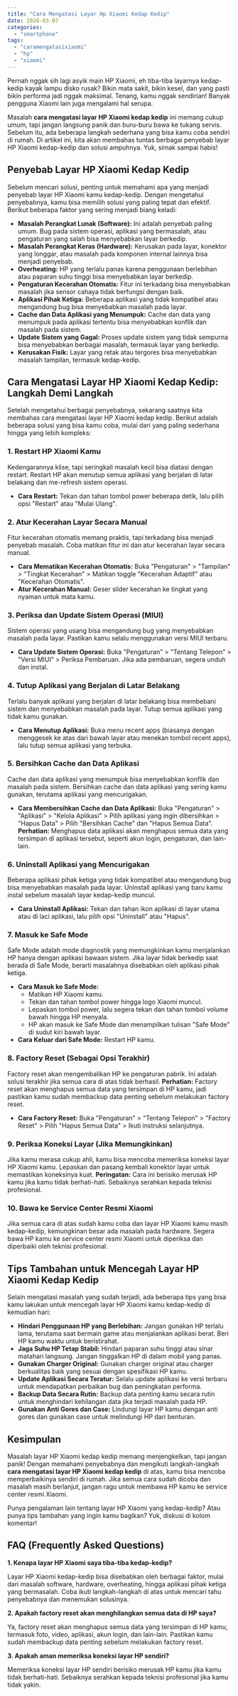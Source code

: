 ```yaml
---
title: "Cara Mengatasi Layar Hp Xiaomi Kedap Kedip"
date: 2026-03-07
categories: 
  - "smartphone"
tags: 
  - "caramengatasixiaomi"
  - "hp"
  - "xiaomi"
---
```


Pernah nggak sih lagi asyik main HP Xiaomi, eh tiba-tiba layarnya kedap-kedip kayak lampu disko rusak? Bikin mata sakit, bikin kesel, dan yang pasti bikin performa jadi nggak maksimal. Tenang, kamu nggak sendirian! Banyak pengguna Xiaomi lain juga mengalami hal serupa.

Masalah **cara mengatasi layar HP Xiaomi kedap kedip** ini memang cukup umum, tapi jangan langsung panik dan buru-buru bawa ke tukang servis. Sebelum itu, ada beberapa langkah sederhana yang bisa kamu coba sendiri di rumah. Di artikel ini, kita akan membahas tuntas berbagai penyebab layar HP Xiaomi kedap-kedip dan solusi ampuhnya. Yuk, simak sampai habis!

## Penyebab Layar HP Xiaomi Kedap Kedip

Sebelum mencari solusi, penting untuk memahami apa yang menjadi penyebab layar HP Xiaomi kamu kedap-kedip. Dengan mengetahui penyebabnya, kamu bisa memilih solusi yang paling tepat dan efektif. Berikut beberapa faktor yang sering menjadi biang keladi:

- **Masalah Perangkat Lunak (Software):** Ini adalah penyebab paling umum. Bug pada sistem operasi, aplikasi yang bermasalah, atau pengaturan yang salah bisa menyebabkan layar berkedip.
- **Masalah Perangkat Keras (Hardware):** Kerusakan pada layar, konektor yang longgar, atau masalah pada komponen internal lainnya bisa menjadi penyebab.
- **Overheating:** HP yang terlalu panas karena penggunaan berlebihan atau paparan suhu tinggi bisa menyebabkan layar berkedip.
- **Pengaturan Kecerahan Otomatis:** Fitur ini terkadang bisa menyebabkan masalah jika sensor cahaya tidak berfungsi dengan baik.
- **Aplikasi Pihak Ketiga:** Beberapa aplikasi yang tidak kompatibel atau mengandung bug bisa menyebabkan masalah pada layar.
- **Cache dan Data Aplikasi yang Menumpuk:** Cache dan data yang menumpuk pada aplikasi tertentu bisa menyebabkan konflik dan masalah pada sistem.
- **Update Sistem yang Gagal:** Proses update sistem yang tidak sempurna bisa menyebabkan berbagai masalah, termasuk layar yang berkedip.
- **Kerusakan Fisik:** Layar yang retak atau tergores bisa menyebabkan masalah tampilan, termasuk kedap-kedip.

## Cara Mengatasi Layar HP Xiaomi Kedap Kedip: Langkah Demi Langkah

Setelah mengetahui berbagai penyebabnya, sekarang saatnya kita membahas cara mengatasi layar HP Xiaomi kedap kedip. Berikut adalah beberapa solusi yang bisa kamu coba, mulai dari yang paling sederhana hingga yang lebih kompleks:

### 1\. Restart HP Xiaomi Kamu

Kedengarannya klise, tapi seringkali masalah kecil bisa diatasi dengan restart. Restart HP akan menutup semua aplikasi yang berjalan di latar belakang dan me-refresh sistem operasi.

- **Cara Restart:** Tekan dan tahan tombol power beberapa detik, lalu pilih opsi "Restart" atau "Mulai Ulang".

### 2\. Atur Kecerahan Layar Secara Manual

Fitur kecerahan otomatis memang praktis, tapi terkadang bisa menjadi penyebab masalah. Coba matikan fitur ini dan atur kecerahan layar secara manual.

- **Cara Mematikan Kecerahan Otomatis:** Buka "Pengaturan" > "Tampilan" > "Tingkat Kecerahan" > Matikan toggle "Kecerahan Adaptif" atau "Kecerahan Otomatis".
- **Atur Kecerahan Manual:** Geser slider kecerahan ke tingkat yang nyaman untuk mata kamu.

### 3\. Periksa dan Update Sistem Operasi (MIUI)

Sistem operasi yang usang bisa mengandung bug yang menyebabkan masalah pada layar. Pastikan kamu selalu menggunakan versi MIUI terbaru.

- **Cara Update Sistem Operasi:** Buka "Pengaturan" > "Tentang Telepon" > "Versi MIUI" > Periksa Pembaruan. Jika ada pembaruan, segera unduh dan instal.

### 4\. Tutup Aplikasi yang Berjalan di Latar Belakang

Terlalu banyak aplikasi yang berjalan di latar belakang bisa membebani sistem dan menyebabkan masalah pada layar. Tutup semua aplikasi yang tidak kamu gunakan.

- **Cara Menutup Aplikasi:** Buka menu recent apps (biasanya dengan menggesek ke atas dari bawah layar atau menekan tombol recent apps), lalu tutup semua aplikasi yang terbuka.

### 5\. Bersihkan Cache dan Data Aplikasi

Cache dan data aplikasi yang menumpuk bisa menyebabkan konflik dan masalah pada sistem. Bersihkan cache dan data aplikasi yang sering kamu gunakan, terutama aplikasi yang mencurigakan.

- **Cara Membersihkan Cache dan Data Aplikasi:** Buka "Pengaturan" > "Aplikasi" > "Kelola Aplikasi" > Pilih aplikasi yang ingin dibersihkan > "Hapus Data" > Pilih "Bersihkan Cache" dan "Hapus Semua Data". **Perhatian:** Menghapus data aplikasi akan menghapus semua data yang tersimpan di aplikasi tersebut, seperti akun login, pengaturan, dan lain-lain.

### 6\. Uninstall Aplikasi yang Mencurigakan

Beberapa aplikasi pihak ketiga yang tidak kompatibel atau mengandung bug bisa menyebabkan masalah pada layar. Uninstall aplikasi yang baru kamu instal sebelum masalah layar kedap-kedip muncul.

- **Cara Uninstall Aplikasi:** Tekan dan tahan ikon aplikasi di layar utama atau di laci aplikasi, lalu pilih opsi "Uninstall" atau "Hapus".

### 7\. Masuk ke Safe Mode

Safe Mode adalah mode diagnostik yang memungkinkan kamu menjalankan HP hanya dengan aplikasi bawaan sistem. Jika layar tidak berkedip saat berada di Safe Mode, berarti masalahnya disebabkan oleh aplikasi pihak ketiga.

- **Cara Masuk ke Safe Mode:**
    - Matikan HP Xiaomi kamu.
    - Tekan dan tahan tombol power hingga logo Xiaomi muncul.
    - Lepaskan tombol power, lalu segera tekan dan tahan tombol volume bawah hingga HP menyala.
    - HP akan masuk ke Safe Mode dan menampilkan tulisan "Safe Mode" di sudut kiri bawah layar.
- **Cara Keluar dari Safe Mode:** Restart HP kamu.

### 8\. Factory Reset (Sebagai Opsi Terakhir)

Factory reset akan mengembalikan HP ke pengaturan pabrik. Ini adalah solusi terakhir jika semua cara di atas tidak berhasil. **Perhatian:** Factory reset akan menghapus semua data yang tersimpan di HP kamu, jadi pastikan kamu sudah membackup data penting sebelum melakukan factory reset.

- **Cara Factory Reset:** Buka "Pengaturan" > "Tentang Telepon" > "Factory Reset" > Pilih "Hapus Semua Data" > Ikuti instruksi selanjutnya.

### 9\. Periksa Koneksi Layar (Jika Memungkinkan)

Jika kamu merasa cukup ahli, kamu bisa mencoba memeriksa koneksi layar HP Xiaomi kamu. Lepaskan dan pasang kembali konektor layar untuk memastikan koneksinya kuat. **Peringatan:** Cara ini berisiko merusak HP kamu jika kamu tidak berhati-hati. Sebaiknya serahkan kepada teknisi profesional.

### 10\. Bawa ke Service Center Resmi Xiaomi

Jika semua cara di atas sudah kamu coba dan layar HP Xiaomi kamu masih kedap-kedip, kemungkinan besar ada masalah pada hardware. Segera bawa HP kamu ke service center resmi Xiaomi untuk diperiksa dan diperbaiki oleh teknisi profesional.

## Tips Tambahan untuk Mencegah Layar HP Xiaomi Kedap Kedip

Selain mengatasi masalah yang sudah terjadi, ada beberapa tips yang bisa kamu lakukan untuk mencegah layar HP Xiaomi kamu kedap-kedip di kemudian hari:

- **Hindari Penggunaan HP yang Berlebihan:** Jangan gunakan HP terlalu lama, terutama saat bermain game atau menjalankan aplikasi berat. Beri HP kamu waktu untuk beristirahat.
- **Jaga Suhu HP Tetap Stabil:** Hindari paparan suhu tinggi atau sinar matahari langsung. Jangan tinggalkan HP di dalam mobil yang panas.
- **Gunakan Charger Original:** Gunakan charger original atau charger berkualitas baik yang sesuai dengan spesifikasi HP kamu.
- **Update Aplikasi Secara Teratur:** Selalu update aplikasi ke versi terbaru untuk mendapatkan perbaikan bug dan peningkatan performa.
- **Backup Data Secara Rutin:** Backup data penting kamu secara rutin untuk menghindari kehilangan data jika terjadi masalah pada HP.
- **Gunakan Anti Gores dan Case:** Lindungi layar HP kamu dengan anti gores dan gunakan case untuk melindungi HP dari benturan.

## Kesimpulan

Masalah layar HP Xiaomi kedap kedip memang menjengkelkan, tapi jangan panik! Dengan memahami penyebabnya dan mengikuti langkah-langkah **cara mengatasi layar HP Xiaomi kedap kedip** di atas, kamu bisa mencoba memperbaikinya sendiri di rumah. Jika semua cara sudah dicoba dan masalah masih berlanjut, jangan ragu untuk membawa HP kamu ke service center resmi Xiaomi.

Punya pengalaman lain tentang layar HP Xiaomi yang kedap-kedip? Atau punya tips tambahan yang ingin kamu bagikan? Yuk, diskusi di kolom komentar!

## FAQ (Frequently Asked Questions)

**1\. Kenapa layar HP Xiaomi saya tiba-tiba kedap-kedip?**

Layar HP Xiaomi kedap-kedip bisa disebabkan oleh berbagai faktor, mulai dari masalah software, hardware, overheating, hingga aplikasi pihak ketiga yang bermasalah. Coba ikuti langkah-langkah di atas untuk mencari tahu penyebabnya dan menemukan solusinya.

**2\. Apakah factory reset akan menghilangkan semua data di HP saya?**

Ya, factory reset akan menghapus semua data yang tersimpan di HP kamu, termasuk foto, video, aplikasi, akun login, dan lain-lain. Pastikan kamu sudah membackup data penting sebelum melakukan factory reset.

**3\. Apakah aman memeriksa koneksi layar HP sendiri?**

Memeriksa koneksi layar HP sendiri berisiko merusak HP kamu jika kamu tidak berhati-hati. Sebaiknya serahkan kepada teknisi profesional jika kamu tidak yakin.
